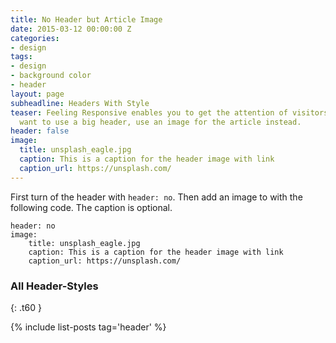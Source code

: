 ```yaml
---
title: No Header but Article Image
date: 2015-03-12 00:00:00 Z
categories:
- design
tags:
- design
- background color
- header
layout: page
subheadline: Headers With Style
teaser: Feeling Responsive enables you to get the attention of visitors. If you don't
  want to use a big header, use an image for the article instead.
header: false
image:
  title: unsplash_eagle.jpg
  caption: This is a caption for the header image with link
  caption_url: https://unsplash.com/
---
```


First turn of the header with `header: no`. Then add an image to with the following code. The caption is optional.
<!--more-->

~~~
header: no
image:
    title: unsplash_eagle.jpg
    caption: This is a caption for the header image with link
    caption_url: https://unsplash.com/
~~~


### All Header-Styles
{: .t60 }

{% include list-posts tag='header' %}
